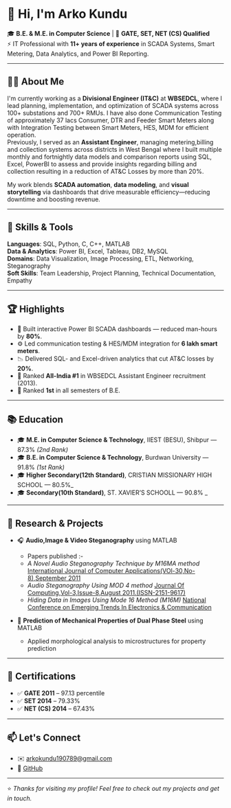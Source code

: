 # 👋 Hi, I'm Arko Kundu

🎓 **B.E. & M.E. in Computer Science** | 🎯 **GATE, SET, NET (CS) Qualified**  
⚡ IT Professional with **11+ years of experience** in SCADA Systems, Smart Metering, Data Analytics, and Power BI Reporting.

---

## 🧑‍💻 About Me

I'm currently working as a **Divisional Engineer (IT&C)** at **WBSEDCL**, where I lead planning, implementation, and optimization of SCADA systems across 100+ substations and 700+ RMUs. I have also done Communication Testing of approximately 37 lacs Consumer, DTR and Feeder Smart Meters along with Integration Testing between Smart Meters, HES, MDM for efficient operation.  
Previously, I served as an **Assistant Engineer**, managing metering,billing and collection systems across districts in West Bengal where I built multiple monthly and fortnightly data models and comparison reports using SQL, Excel, PowerBI to assess and provide insights regarding billing and collection resulting in a reduction of AT&C Losses by more than 20%.

My work blends **SCADA automation**, **data modeling**, and **visual storytelling** via dashboards that drive measurable efficiency—reducing downtime and boosting revenue.

---

## 🧰 Skills & Tools

**Languages**: SQL, Python, C, C++, MATLAB  
**Data & Analytics**: Power BI, Excel, Tableau, DB2, MySQL  
**Domains**: Data Visualization, Image Processing, ETL, Networking, Steganography  
**Soft Skills**: Team Leadership, Project Planning, Technical Documentation, Empathy

---

## 🏆 Highlights

- 🧠 Built interactive Power BI SCADA dashboards — reduced man-hours by **80%**.
- ⚙️ Led communication testing & HES/MDM integration for **6 lakh smart meters**.
- 📉 Delivered SQL- and Excel-driven analytics that cut AT&C losses by **20%**.
- 🥇 Ranked **All-India #1** in WBSEDCL Assistant Engineer recruitment (2013).
- 🥇 Ranked **1st** in all semesters of B.E.

---

## 📚 Education

- 🎓 **M.E. in Computer Science & Technology**, IIEST (BESU), Shibpur — 87.3% _(2nd Rank)_  
- 🎓 **B.E. in Computer Science & Technology**, Burdwan University — 91.8% _(1st Rank)_
- 🎓 **Higher Secondary(12th Standard)**, CRISTIAN MISSIONARY HIGH SCHOOL  — 80.5%_
- 🎓 **Secondary(10th Standard)**, ST. XAVIER’S SCHOOLL  — 90.8% _

---

## 🧪 Research & Projects

- 🎧 **Audio,Image & Video Steganography** using MATLAB  
  - Papers published :-
  - *A Novel Audio Steganography Technique by M16MA method* [International Journal of Computer Applications(VOl-30,No-8),September 2011](https://github.com/arko1907)
  - *Audio Steganography Using MOD 4 method* [Journal Of Computing,Vol-3,Issue-8,August 2011.(ISSN-2151-9617)](https://github.com/arko1907)
  - *Hiding Data in Images Using Mode 16 Method (M16M)* [National Conference on Emerging Trends In Electronics & Communication](https://github.com/arko1907)

- 🧠 **Prediction of Mechanical Properties of Dual Phase Steel** using MATLAB
  - Applied morphological analysis to microstructures for property prediction

---

## 📜 Certifications

- ✅ **GATE 2011** – 97.13 percentile  
- ✅ **SET 2014** – 79.33%  
- ✅ **NET (CS) 2014** – 67.43%

---

## 📫 Let's Connect

- ✉️ [arkokundu190789@gmail.com](mailto:arkokundu190789@gmail.com)  
- 🔗 [GitHub](https://github.com/arko1907)  
<!-- Add LinkedIn or website if applicable -->

---

⭐ *Thanks for visiting my profile! Feel free to check out my projects and get in touch.*
